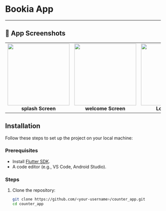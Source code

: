 # Bookia App


---

## 📸 App Screenshots

<table>
  <tr>
    <td align="center">
      <img src="https://github.com/user-attachments/assets/bada21ad-a434-4d71-9566-6ad38804ce7b" width="200">
      <br>
      <b>splash Screen </b>
    </td>
    <td align="center">
      <img src="https://github.com/user-attachments/assets/a535f79a-7f91-41d7-bc11-ac581e54bbd6" width="200">
      <br>
      <b>welcome Screen </b>
    </td>
      <td align="center">
      <img src="https://github.com/user-attachments/assets/e1e00328-aa93-42f8-af9b-e80ace3a7773" width="200">
      <br>
      <b>Login Screen </b>
    </td>
  </tr>
</table>





## Installation

Follow these steps to set up the project on your local machine:

### Prerequisites

- Install [Flutter SDK](https://flutter.dev/docs/get-started/install).
- A code editor (e.g., VS Code, Android Studio).

### Steps

1. Clone the repository:
   ```bash
   git clone https://github.com/<your-username>/counter_app.git
   cd counter_app
